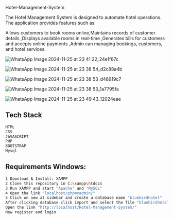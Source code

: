 Hotel-Management-System

The Hotel Management System is designed to automate hotel operations. The application provides features such as:

Allows customers to book rooms online,Maintains records of customer details ,Displays available rooms in real-time ,Generates bills for customers and accepts online payments ,Admin can managing bookings, customers, and hotel services.

![WhatsApp Image 2024-11-25 at 23 41 22_24e1f87c](https://github.com/user-attachments/assets/07704654-56e5-47d0-991d-899ecf21e3f2)

![WhatsApp Image 2024-11-25 at 23 38 54_d2c88a4b](https://github.com/user-attachments/assets/42c91225-6043-4a4d-9e01-d9040c0a06bb)

![WhatsApp Image 2024-11-25 at 23 38 53_d48919c7](https://github.com/user-attachments/assets/13bffdd1-f31c-4235-939c-9d6152eac9f7)

![WhatsApp Image 2024-11-25 at 23 38 53_1a7795fa](https://github.com/user-attachments/assets/ce938f6f-7d60-4cc7-9ab0-90f6f683f05f)

![WhatsApp Image 2024-11-25 at 23 49 43_12024eae](https://github.com/user-attachments/assets/906083c1-ba27-4bcd-b35d-e5ab85ec2518)







## Tech Stack 

```sh
HTML
CSS
JAVASCRIPT
PHP
BOOTSTRAP
Mysql
```

## Requirements Windows:

```sh
1 Download & Install: XAMPP 
2 Clone this repository in C:\xampp\htdocs
3 Run XAMPP and start "Apache" and "MySQL"
4 Open the link "localhost/phpmyadmin/"
5 Click on new at sidebar and create a database name "bluebirdhotel"
After clicking database click import and select the file "bluebirdhotel.sql"
Open the link "http://localhost/Hotel-Management-System/"
Now register and login
```



